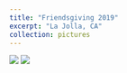 ```yaml
---
title: "Friendsgiving 2019"
excerpt: "La Jolla, CA"
collection: pictures
---
```


<img src="/images/portfolio/friendsgiving_2019/1.jpg">

<img src="/images/portfolio/friendsgiving_2019/2.jpg">
